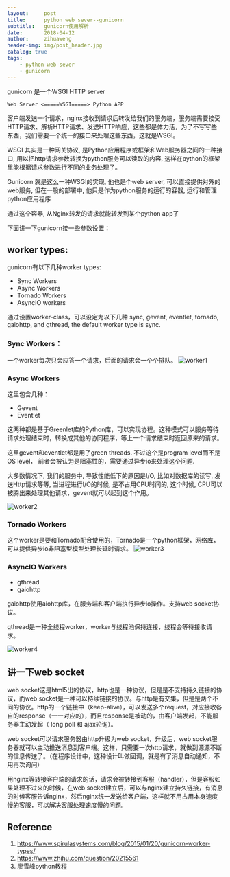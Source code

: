 ```yaml
---
layout:     post
title:      python web sever--gunicorn
subtitle:   gunicorn使用解析
date:       2018-04-12
author:     zihuaweng
header-img: img/post_header.jpg
catalog: true
tags:
    - python web sever
    - gunicorn
---
```



gunicorn 是一个WSGI HTTP server

    Web Server <=====WSGI=====> Python APP

客户端发送一个请求，nginx接收到请求后转发给我们的服务端，服务端需要接受HTTP请求、解析HTTP请求、发送HTTP响应，这些都是体力活，为了不写写些东西，我们需要一个统一的接口来处理这些东西，这就是WSGI。
    
WSGI 其实是一种网关协议, 是Python应用程序或框架和Web服务器之间的一种接口, 用以把http请求参数转换为python服务可以读取的内容, 这样在python的框架里能根据请求参数进行不同的业务处理了。

Gunicorn 就是这么一种WSGI的实现, 他也是个web server, 可以直接提供对外的web服务, 但在一般的部署中, 他只是作为python服务的运行的容器, 运行和管理python应用程序

通过这个容器, 从Nginx转发的请求就能转发到某个python app了

下面讲一下gunicorn接一些参数设置：

## worker types:

gunicorn有以下几种worker types:
- Sync Workers
- Async Workers
- Tornado Workers
- AsyncIO workers

通过设置worker-class，可以设定为以下几种
sync, gevent, eventlet, tornado, gaiohttp, and gthread, the default worker type is sync.

### Sync Workers：
一个worker每次只会应答一个请求，后面的请求会一个个排队。
![worker1](http://zihuaweng.github.io/post_images/python_web/sync_worker_type1.png)

### Async Workers
这里包含几种：
- Gevent
- Eventlet

这两种都是基于Greenlet库的Python库，可以实现协程。这种模式可以服务等待请求处理结束时，转换成其他的协同程序，等上一个请求结束时返回原来的请求。

这里gevent和eventlet都是用了green threads. 不过这个是program level而不是OS level， 前者会被认为是阻塞性的，需要通过异步io来处理这个问题.

大多数情况下, 我们的服务中, 导致性能低下的原因是I/O, 比如对数据库的读写, 发送Http请求等等, 当进程进行I/O的时候, 是不占用CPU时间的, 这个时候, CPU可以被腾出来处理其他请求，gevent就可以起到这个作用。

![worker2](http://zihuaweng.github.io/post_images/python_web/sync_worker_type2-275x300.png)

### Tornado Workers
这个worker是要和Tornado配合使用的，Tornado是一个python框架，网络库，可以提供异步io非阻塞型模型处理长延时请求。
![worker3](http://zihuaweng.github.io/post_images/python_web/sync_worker_type3-300x230.png)

### AsyncIO Workers
- gthread
- gaiohttp

gaiohttp使用aiohttp库，在服务端和客户端执行异步io操作。支持web socket协议。

gthread是一种全线程worker，worker与线程池保持连接，线程会等待接收请求。

![worker4](http://zihuaweng.github.io/post_images/python_web/asyncio-207x300.png)



## 讲一下web socket
web socket这是html5出的协议，http也是一种协议，但是是不支持持久链接的协议，而web socket是一种可以持续链接的协议。与http是有交集，但是是两个不同的协议。http的一个链接中（keep-alive），可以发送多个request，对应接收各自的response（一一对应的），而且response是被动的，由客户端发起，不能服务器主动发起（ long poll 和 ajax轮询）。

web socket可以请求服务器由http升级为web socket，升级后，web socket服务器就可以主动推送消息到客户端。这样，只需要一次http请求，就做到源源不断的信息传送了。（在程序设计中，这种设计叫做回调，就是有了消息自动通知，不用再次询问）

用nginx等转接客户端的请求的话，请求会被转接到客服（handler），但是客服如果处理不过来的时候，在web socket建立后，可以与nginx建立持久链接，有消息的时候客服告诉nginx，然后nginx统一发送给客户端，这样就不用占用本身速度慢的客服，可以解决客服处理速度慢的问题。



## Reference
1. https://www.spirulasystems.com/blog/2015/01/20/gunicorn-worker-types/
2. https://www.zhihu.com/question/20215561
3. 廖雪峰python教程



